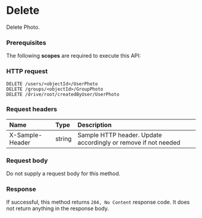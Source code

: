 # Delete

Delete Photo.
### Prerequisites
The following **scopes** are required to execute this API: 
### HTTP request
<!-- { "blockType": "ignored" } -->
```http
DELETE /users/<objectId>/UserPhoto
DELETE /groups/<objectId>/GroupPhoto
DELETE /drive/root/createdByUser/UserPhoto

```
### Request headers
| Name       | Type | Description|
|:---------------|:--------|:----------|
| X-Sample-Header  | string  | Sample HTTP header. Update accordingly or remove if not needed|

### Request body
Do not supply a request body for this method.


### Response
If successful, this method returns `204, No Content` response code. It does not return anything in the response body.


<!-- uuid: 57e02da2-b862-4b2f-836a-c2a183fcf46b
2015-10-21 09:49:44 UTC -->
<!-- {
  "type": "#page.annotation",
  "description": "Delete",
  "keywords": "",
  "section": "documentation",
  "tocPath": ""
}-->